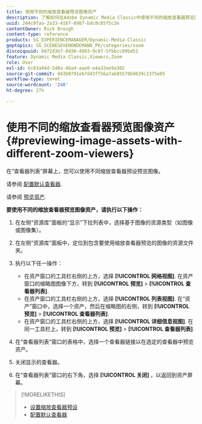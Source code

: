 ```yaml
---
title: 使用不同的缩放查看器预览图像资产
description: 了解如何在Adobe Dynamic Media Classic中使用不同的缩放查看器预览图像资产。
uuid: 244c0faa-2a33-416f-8987-bdc0c85f5c2e
contentOwner: Rick Brough
content-type: reference
products: SG_EXPERIENCEMANAGER/Dynamic-Media-Classic
geptopics: SG_SCENESEVENONDEMAND_PK/categories/zoom
discoiquuid: b072d3b7-0d30-4903-9c87-5fbbcc89bd51
feature: Dynamic Media Classic,Viewers,Zoom
role: User
exl-id: bc83a94d-540a-46ad-aae0-e4a32ee9a302
source-git-commit: d43b0791e67d43ff56a7ab85570b9639c2375e05
workflow-type: tm+mt
source-wordcount: '248'
ht-degree: 27%

---
```


# 使用不同的缩放查看器预览图像资产{#previewing-image-assets-with-different-zoom-viewers}

在“查看器列表”屏幕上，您可以使用不同缩放查看器预设预览图像。

请参阅 [配置默认查看器](application-setup.md#configuring_default_viewers).

请参阅 [预览资产](previewing-asset.md#previewing_an_asset).

**要使用不同的缩放查看器预览图像资产，请执行以下操作：**

1. 在左侧“资源库”面板的“显示”下拉列表中，选择基于图像的资源类型（如图像或图像集）。
1. 在左侧“资源库”面板中，定位到包含要使用缩放查看器预览的图像的资源文件夹。
1. 执行以下任一操作：

   * 在资产窗口的工具栏右侧的上方，选择 **[!UICONTROL 网格视图]**. 在资产窗口的缩略图图像下方，转到 **[!UICONTROL 预览]** > **[!UICONTROL 查看器列表]**.
   * 在资产窗口的工具栏右侧的上方，选择 **[!UICONTROL 列表视图]**. 在“资产”窗口中，选择一个资产，然后在缩略图的右侧，转到 **[!UICONTROL 预览]** > **[!UICONTROL 查看器列表]**.
   * 在资产窗口的工具栏右侧的上方，选择 **[!UICONTROL 详细信息视图]**. 在同一工具栏上，转到 **[!UICONTROL 预览]** > **[!UICONTROL 查看器列表]**.

1. 在“查看器列表”窗口的表格中，选择一个查看器链接以在选定的查看器中预览资产。
1. 关闭显示的查看器。
1. 在“查看器列表”窗口的右下角，选择 **[!UICONTROL 关闭]** ，以返回到资产屏幕。

>[!MORELIKETHIS]
>
>* [设置缩放查看器预设](setting-zoom-viewer-presets.md#setting_up_zoom_viewer_presets)
>* [配置默认查看器](application-setup.md#configuring_default_viewers)

